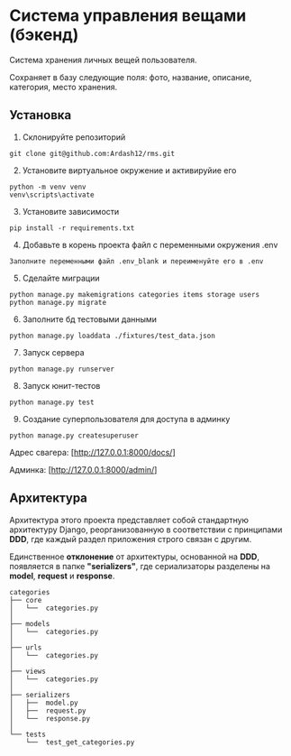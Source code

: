 # Система управления вещами (бэкенд)

Система хранения личных вещей пользователя. 

Сохраняет в базу следующие поля: фото, название, описание, категория, место хранения.

## Установка

1. Склонируйте репозиторий 

```
git clone git@github.com:Ardash12/rms.git
```

2. Установите виртуальное окружение и активируйие его

```
python -m venv venv
venv\scripts\activate
```

3. Установите зависимости

```
pip install -r requirements.txt
```

4. Добавьте в корень проекта файл с переменными окружения .env

```
Заполните переменными файл .env_blank и переименуйте его в .env
```

5. Сделайте миграции

```
python manage.py makemigrations categories items storage users
python manage.py migrate
```

6. Заполните бд тестовыми данными

```
python manage.py loaddata ./fixtures/test_data.json
```

7. Запуск сервера

```
python manage.py runserver
```

8. Запуск юнит-тестов 

```
python manage.py test
```

9. Создание суперпользователя для доступа в админку

```
python manage.py createsuperuser
```

Адрес свагера: [http://127.0.0.1:8000/docs/]

Админка: [http://127.0.0.1:8000/admin/]

## Архитектура

Архитектура этого проекта представляет собой стандартную архитектуру Django, реорганизованную в соответствии с принципами **DDD**, где каждый раздел приложения строго связан с другим.

Единственное **отклонение** от архитектуры, основанной на **DDD**, появляется в папке **"serializers"**, где сериализаторы разделены на **model**, **request** и **response**.

```
categories
├── core
│   └──  categories.py
│
├── models
│   └──  categories.py
│
├── urls
│   └──  categories.py
│
├── views
│   └──  categories.py
│ 
├── serializers
│   ├──  model.py
│   ├──  request.py
│   └──  response.py
│
└── tests
    └──  test_get_categories.py

```